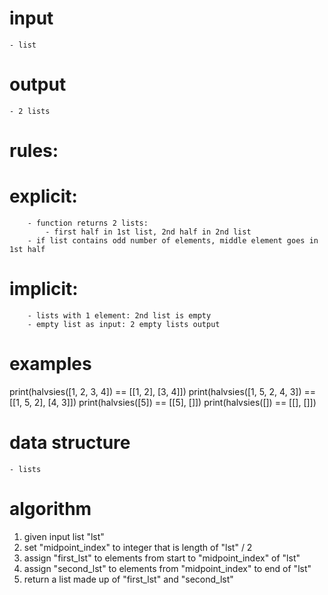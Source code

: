 # input
    - list
# output
    - 2 lists

# rules:
#   explicit:
        - function returns 2 lists:
            - first half in 1st list, 2nd half in 2nd list
        - if list contains odd number of elements, middle element goes in 1st half
#   implicit:
        - lists with 1 element: 2nd list is empty
        - empty list as input: 2 empty lists output


# examples 
print(halvsies([1, 2, 3, 4]) == [[1, 2], [3, 4]])
print(halvsies([1, 5, 2, 4, 3]) == [[1, 5, 2], [4, 3]])
print(halvsies([5]) == [[5], []])
print(halvsies([]) == [[], []])

# data structure
    - lists

# algorithm

1. given input list "lst"
2. set "midpoint_index" to integer that is length of "lst" / 2
3. assign "first_lst" to elements from start to "midpoint_index" of "lst"
4. assign "second_lst" to elements from "midpoint_index" to end of "lst"
5. return a list made up of "first_lst" and "second_lst"
